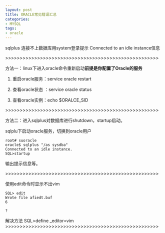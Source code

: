 ```yaml
---
layout: post
title: ORACLE常见错误汇总
categories:
- MYSQL
tags:
- oracle
---
```


sqlplus 连接不上数据库用system登录提示 Connected to an idle instance信息

\>>>>>>>>>>>>>>>>>>>>>>>>>>>>>>>>>>>>>>>>>>>>>>>>>>>>>

方法一：linux下进入oracle命令重新启动**前提是你配置了Oracle的服务**

1. 重启oracle服务：service oracle restart

2. 查看oracle状态 ：service oracle status

3. 查看oracle实例：echo $ORALCE_SID

\>>>>>>>>>>>>>>>>>>>>>>>>>>>>>>>>>>>>>>>>>>>>>>>>>>>>>

方法二：进入sqlplus对数据库进行shutdown，startup启动。

sqlplu下启动oracle服务，切换到oracle用户
    
    root# suoracle
    oracle$ sqlplus "/as sysdba"
    Connected to an idle instance.
    SQL>startup
输出提示信息等。

\>>>>>>>>>>>>>>>>>>>>>>>>>>>>>>>>>>>>>>>>>>>>>>>>>>>>>

使用edit命令时显示不出vim

    SQL> edit
    Wrote file afiedt.buf
    6
    
    ?

解决方法
SQL>define _editor=vim  
\>>>>>>>>>>>>>>>>>>>>>>>>>>>>>>>>>>>>>>>>>>>>>>>>>>>>>
